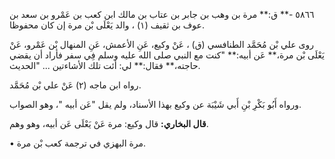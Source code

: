 ٥٨٦٦ -** ق:** مرة بن وهب بن جابر بن عتاب بن مالك ابن كعب بن عَمْرو بن سعد بن عوف بن ثقيف (١) ، والد يَعْلَى بْن مرة إن كان محفوظا.

روى علي بْن مُحَمَّد الطنافسي (ق) ، عَنْ وكيع، عَنِ الأعمش، عَنِ المنهال بْن عَمْرو، عَنْ يَعْلَى بْن مرة،** عَن أبيه:** "كنت مع النبي صلى الله عليه وسلم فِي سفر فأراد أن يقضي حاجته،** فقال:** لي: أئت تلك الأشاءتين ... "الحديث.

رواه ابن ماجه (٢) عَنْ علي بْن مُحَمَّد.

ورواه أَبُو بَكْرِ بْنِ أَبي شَيْبَة عن وكيع بهذا الأسناد، ولم يقل "عَن أبيه "، وهو الصواب.

**قال البخاري:** قال وكيع: مرة عَنْ يَعْلَى عَن أبيه، وهو وهم.

• مرة البهزي في ترجمة كعب بْن مرة.